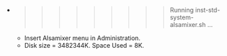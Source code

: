 * >>>>>>>>> Running inst-std-system-alsamixer.sh ...
  * Insert Alsamixer menu in Administration.
  * Disk size = 3482344K. Space Used = 8K.
